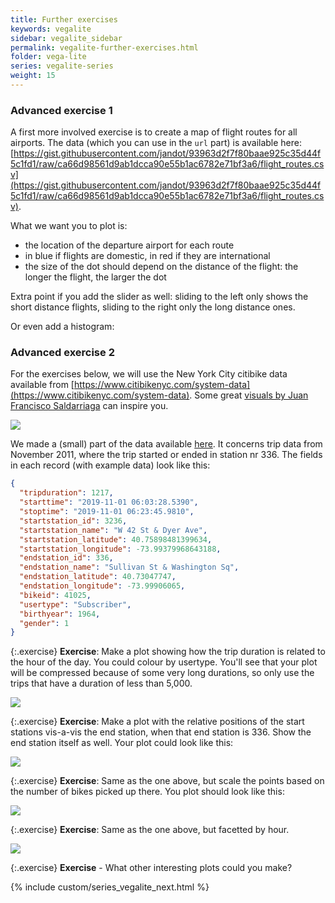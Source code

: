 ```yaml
---
title: Further exercises
keywords: vegalite
sidebar: vegalite_sidebar
permalink: vegalite-further-exercises.html
folder: vega-lite
series: vegalite-series
weight: 15
---
```

### Advanced exercise 1

A first more involved exercise is to create a map of flight routes for all airports. The data (which you can use in the `url` part) is available here: [https://gist.githubusercontent.com/jandot/93963d2f7f80baae925c35d44f5c1fd1/raw/ca66d98561d9ab1dcca90e55b1ac6782e71bf3a6/flight_routes.csv](https://gist.githubusercontent.com/jandot/93963d2f7f80baae925c35d44f5c1fd1/raw/ca66d98561d9ab1dcca90e55b1ac6782e71bf3a6/flight_routes.csv).

What we want you to plot is:
- the location of the departure airport for each route
- in blue if flights are domestic, in red if they are international
- the size of the dot should depend on the distance of the flight: the longer the flight, the larger the dot

Extra point if you add the slider as well: sliding to the left only shows the short distance flights, sliding to the right only the long distance ones.

<div id="vis1"></div>
<script type="text/javascript">
  var yourVlSpec = {
    "$schema": "https://vega.github.io/schema/vega-lite/v4.json",
    "width": 600,
    "height": 300,
    "title": "Flight routes",
    "description": "A simple bar chart with embedded data.",
    "data": {
      "url": "https://gist.githubusercontent.com/jandot/93963d2f7f80baae925c35d44f5c1fd1/raw/ca66d98561d9ab1dcca90e55b1ac6782e71bf3a6/flight_routes.csv"
    },
    "selection": {
      "range_selection": {
        "type": "single",
        "fields": ["distance"],
        "bind": {"input": "range", "min": 3, "max": 15000, "step": 100}
      }
    },
    "transform": [
      {"calculate": "datum.from_country == datum.to_country", "as": "domestic"},
      {
        "aggregate": [{
         "op": "max",
         "field": "distance",
         "as": "max_distance"
        }],
        "groupby": ["from_airport", "from_long", "from_lat", "domestic"]
      },
      {
        "calculate": "range_selection_distance -1000 < datum.max_distance && datum.max_distance < range_selection_distance +1000",
        "as": "inrange"
      }
    ],
    "mark": "circle",
    "encoding": {
      "x": {"field": "from_long", "type": "quantitative"},
      "y": {"field": "from_lat", "type": "quantitative"},
      "opacity": {
        "condition": {"test": "datum.inrange", "value": 0.3},
        "value": 0.1
      },
      "tooltip": {"field": "from_airport", "type": "nominal"},
      "color": {
        "condition": {"test": "datum.domestic", "value": "blue"},
        "value": "red"
      },
      "size": {
        "condition": {"test": "datum.inrange",
                      "field": "max_distance",
                      "type": "quantitative",
                      "scale": {"domain": [1, 15460], "range": [10, 100]} },
        "value": 5
      }
    }
  };
  vegaEmbed('#vis1', yourVlSpec);
</script>

Or even add a histogram:

<div id="vis2"></div>
<script type="text/javascript">
  var yourVlSpec = {
    "$schema": "https://vega.github.io/schema/vega-lite/v4.json",
    "width": 600,
    "height": 500,
    "title": "Flight routes",
    "description": "A simple bar chart with embedded data.",
    "data": {
      "url": "https://gist.githubusercontent.com/jandot/93963d2f7f80baae925c35d44f5c1fd1/raw/ca66d98561d9ab1dcca90e55b1ac6782e71bf3a6/flight_routes.csv"
    },
    "transform": [
      {"calculate": "datum.from_country == datum.to_country", "as": "domestic"},
      {
        "aggregate": [{
         "op": "max",
         "field": "distance",
         "as": "max_distance"
        }],
        "groupby": ["from_airport", "from_long", "from_lat", "domestic"]
      }
    ],
    "vconcat": [
      { "description": "map",
        "width": 600,
        "height": 300,
        "mark": "circle",
        "encoding": {
          "x": {"field": "from_long", "type": "quantitative"},
          "y": {"field": "from_lat", "type": "quantitative"},
          "opacity": {
            "condition": {"selection": "my_selection", "value": 0.5},
            "value": 0.2
          },
          "tooltip": {"field": "from_airport", "type": "nominal"},
          "color": {
            "condition": {"test": "datum.domestic", "value": "blue"},
            "value": "red"
          },
          "size": {
            "condition": {"selection": "my_selection",
                          "field": "max_distance",
                          "type": "quantitative",
                          "scale": {"domain": [1, 15460], "range": [10, 100]} },
            "value": 5
          }
        }
      },
      { "description": "histogram",
        "width": 600,
        "height": 100,
        "selection": {
          "my_selection": {"type": "interval", "empty": "none"}
        },
        "mark": "bar",
        "encoding": {
          "x": {"bin": {"step": 100}, "field": "max_distance", "type": "quantitative"},
          "y": {"aggregate": "count", "type": "quantitative"},
          "color": {"value": "steelblue"}
        }
      }
    ]
  };
  vegaEmbed('#vis2', yourVlSpec);
</script>

### Advanced exercise 2

For the exercises below, we will use the New York City citibike data available from [https://www.citibikenyc.com/system-data](https://www.citibikenyc.com/system-data). Some great [visuals by Juan Francisco Saldarriaga](https://juanfrans.com/projects/citibikeRebalancing.html) can inspire you.

<img src="{{ site.baseurl }}/assets/citibike_linegraph.png" />

We made a (small) part of the data available [here](https://raw.githubusercontent.com/vda-lab/vda-lab.github.io/master/assets/station_366.json). It concerns trip data from November 2011, where the trip started or ended in station nr 336. The fields in each record (with example data) look like this:

```json
{
  "tripduration": 1217,
  "starttime": "2019-11-01 06:03:28.5390",
  "stoptime": "2019-11-01 06:23:45.9810",
  "startstation_id": 3236,
  "startstation_name": "W 42 St & Dyer Ave",
  "startstation_latitude": 40.75898481399634,
  "startstation_longitude": -73.99379968643188,
  "endstation_id": 336,
  "endstation_name": "Sullivan St & Washington Sq",
  "endstation_latitude": 40.73047747,
  "endstation_longitude": -73.99906065,
  "bikeid": 41025,
  "usertype": "Subscriber",
  "birthyear": 1964,
  "gender": 1
}
```

{:.exercise}
**Exercise**: Make a plot showing how the trip duration is related to the hour of the day. You could colour by usertype. You'll see that your plot will be compressed because of some very long durations, so only use the trips that have a duration of less than 5,000.

<img src="{{ site.baseurl }}/assets/vegalite-citibike-durationbyhour.png" />

<!--
{
  "$schema": "https://vega.github.io/schema/vega-lite/v4.json",
  "width": 600,
  "data": {
    "url": "https://raw.githubusercontent.com/vda-lab/vda-lab.github.io/master/assets/endstation_336.json"
  },
  "transform": [
    {
      "filter": {"field": "tripduration", "lte": "5000"}
    },
    {"calculate": "hours(datum.starttime)", "as": "hour"}
  ],
  "mark": "circle",
  "encoding": {
    "x": {"field": "hour", "type": "quantitative"},
    "y": {"field": "tripduration", "type": "quantitative"},
    "color": {"field": "usertype"}
  }
}
-->

{:.exercise}
**Exercise**: Make a plot with the relative positions of the start stations vis-a-vis the end station, when that end station is 336. Show the end station itself as well. Your plot could look like this:

<img src="{{site.baseurl}}/assets/vegalite-citibike-relativepositions1.png" />

<!--
{
  "$schema": "https://vega.github.io/schema/vega-lite/v4.json",
  "description": "A simple bar chart with embedded data.",
  "width": 600,
  "height": 600,
  "data": {
    "url": "https://raw.githubusercontent.com/vda-lab/vda-lab.github.io/master/assets/endstation_336.json"
  },
  "transform": [
    {
      "filter": {"field": "tripduration", "lte": "5000"}
    },
    {"calculate": "hours(datum.starttime)", "as": "hour"}
  ],
  "layer": [
    {
      "mark": "circle",
      "encoding": {
        "x": {
          "field": "startstation_longitude",
          "type": "quantitative",
          "scale": {"type": "linear", "domain": [-74.03,-73.925], "range": [0, 600]}},
        "y": {
          "field": "startstation_latitude",
          "type": "quantitative",
          "scale": {"type": "linear", "domain": [40.65,40.82], "range": [0, 600]}},
        "opacity": {"value": 0.3}
      }
    },
    {
      "mark": "circle",
      "encoding": {
        "x": {
          "field": "endstation_longitude",
          "type": "quantitative",
          "scale": {"type": "linear", "domain": [-74.04,-73.9], "range": [0, 600]}},
        "y": {
          "field": "endstation_latitude",
          "type": "quantitative",
          "scale": {"type": "linear", "domain": [40.65,40.82], "range": [0, 600]}},
        "color": {"value": "red"},
        "opacity": {"value": 0.01},
        "size": {"value": 250}
      }
    }
  ]
}
-->

{:.exercise}
**Exercise**: Same as the one above, but scale the points based on the number of bikes picked up there. You plot should look like this:

<img src="{{ site.baseurl }}/assets/vegalite-citibike-scaled.png" />

<!--
{
  "$schema": "https://vega.github.io/schema/vega-lite/v4.json",
  "title": "Relative locations and importance of citibike pickup stations for dropoff station 336",
  "width": 600,
  "height": 600,
  "data": {
    "url": "https://raw.githubusercontent.com/vda-lab/vda-lab.github.io/master/assets/endstation_336.json"
  },
  "layer": [
    {
      "mark": "circle",
      "encoding": {
        "x": {
          "title": "longitude",
          "field": "startstation_longitude",
          "type": "quantitative",
          "scale": {"type": "linear", "domain": [-74.03,-73.925], "range": [0, 600]}},
        "y": {
          "title": "latitude",
          "field": "startstation_latitude",
          "type": "quantitative",
          "scale": {"type": "linear", "domain": [40.65,40.82], "range": [0, 600]}},
        "opacity": {"value": 0.5},
        "size": {"aggregate": "count", "field": "startstation_id", "type": "quantitative"}
      }
    },
    {
      "mark": "circle",
      "encoding": {
        "x": {
          "field": "endstation_longitude",
          "type": "quantitative",
          "scale": {"type": "linear", "domain": [-74.04,-73.9], "range": [0, 600]}},
        "y": {
          "field": "endstation_latitude",
          "type": "quantitative",
          "scale": {"type": "linear", "domain": [40.65,40.82], "range": [0, 600]}},
        "color": {"value": "red"},
        "opacity": {"value": 0.01},
        "size": {"value": 250}
      }
    }
  ]
}
-->

{:.exercise}
**Exercise**: Same as the one above, but facetted by hour.

<img src="{{ site.baseurl }}/assets/vegalite-citibike-facetted.png" />

<!--
{
  "$schema": "https://vega.github.io/schema/vega-lite/v4.json",
  "title": "Relative locations and importance of citibike pickup stations for dropoff station 336",
  "width": 100,
  "height": 100,
  "data": {
    "url": "https://raw.githubusercontent.com/vda-lab/vda-lab.github.io/master/assets/endstation_336.json"
  },
  "transform": [
    {
      "filter": {"field": "tripduration", "lte": "5000"}
    },
    {"calculate": "hours(datum.starttime)", "as": "hour"}
  ],
  "mark": "circle",
  "encoding": {
    "facet": {
      "field": "hour",
      "type": "quantitative",
      "columns": 6
    },
    "x": {
      "title": "longitude",
      "field": "startstation_longitude",
      "type": "quantitative",
      "scale": {"type": "linear", "domain": [-74.03,-73.925]}},
    "y": {
      "title": "latitude",
      "field": "startstation_latitude",
      "type": "quantitative",
      "scale": {"type": "linear", "domain": [40.65,40.82]}},
    "opacity": {"value": 0.5},
    "size": {"aggregate": "count", "field": "startstation_id", "type": "quantitative"}
  }    
}
-->

{:.exercise}
**Exercise** - What other interesting plots could you make?

{% include custom/series_vegalite_next.html %}
